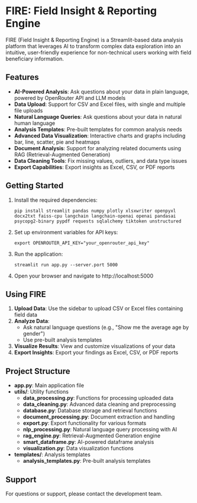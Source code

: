 # FIRE: Field Insight & Reporting Engine

FIRE (Field Insight & Reporting Engine) is a Streamlit-based data analysis platform that leverages AI to transform complex data exploration into an intuitive, user-friendly experience for non-technical users working with field beneficiary information.

## Features

- **AI-Powered Analysis**: Ask questions about your data in plain language, powered by OpenRouter API and LLM models
- **Data Upload**: Support for CSV and Excel files, with single and multiple file uploads
- **Natural Language Queries**: Ask questions about your data in natural human language
- **Analysis Templates**: Pre-built templates for common analysis needs
- **Advanced Data Visualization**: Interactive charts and graphs including bar, line, scatter, pie and heatmaps
- **Document Analysis**: Support for analyzing related documents using RAG (Retrieval-Augmented Generation)
- **Data Cleaning Tools**: Fix missing values, outliers, and data type issues
- **Export Capabilities**: Export insights as Excel, CSV, or PDF reports

## Getting Started

1. Install the required dependencies:
   ```
   pip install streamlit pandas numpy plotly xlsxwriter openpyxl docx2txt faiss-cpu langchain langchain-openai openai pandasai psycopg2-binary pypdf requests sqlalchemy tiktoken unstructured
   ```

2. Set up environment variables for API keys:
   ```
   export OPENROUTER_API_KEY="your_openrouter_api_key"
   ```

3. Run the application:
   ```
   streamlit run app.py --server.port 5000
   ```

4. Open your browser and navigate to http://localhost:5000

## Using FIRE

1. **Upload Data**: Use the sidebar to upload CSV or Excel files containing field data
2. **Analyze Data**: 
   - Ask natural language questions (e.g., "Show me the average age by gender")
   - Use pre-built analysis templates
3. **Visualize Results**: View and customize visualizations of your data
4. **Export Insights**: Export your findings as Excel, CSV, or PDF reports

## Project Structure

- **app.py**: Main application file
- **utils/**: Utility functions
  - **data_processing.py**: Functions for processing uploaded data
  - **data_cleaning.py**: Advanced data cleaning and preprocessing
  - **database.py**: Database storage and retrieval functions
  - **document_processing.py**: Document extraction and handling
  - **export.py**: Export functionality for various formats
  - **nlp_processing.py**: Natural language query processing with AI
  - **rag_engine.py**: Retrieval-Augmented Generation engine
  - **smart_dataframe.py**: AI-powered dataframe analysis
  - **visualization.py**: Data visualization functions
- **templates/**: Analysis templates
  - **analysis_templates.py**: Pre-built analysis templates

## Support

For questions or support, please contact the development team.
